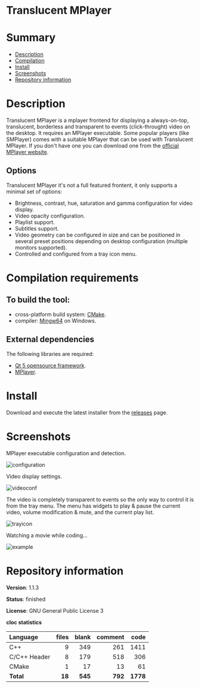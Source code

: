 Translucent MPlayer
===================

# Summary
- [Description](#description)
- [Compilation](#compilation-requirements)
- [Install](#install)
- [Screenshots](#screenshots)
- [Repository information](#repository-information)

# Description
Translucent MPlayer is a mplayer frontend for displaying a always-on-top, translucent, borderless and transparent to events (click-throught) video on the desktop. 
It requires an MPlayer executable. Some popular players (like SMPlayer) comes with a suitable MPlayer that can be used with Translucent MPlayer. If you don't have one
you can download one from the [official MPlayer website](http://www.mplayerhq.hu). 

## Options
Translucent MPlayer it's not a full featured frontent, it only supports a minimal set of options:
* Brightness, contrast, hue, saturation and gamma configuration for video display.
* Video opacity configuration. 
* Playlist support. 
* Subtitles support. 
* Video geometry can be configured in size and can be positioned in several preset positions depending on desktop configuration (multiple monitors supported).
* Controlled and configured from a tray icon menu. 

# Compilation requirements
## To build the tool:
* cross-platform build system: [CMake](http://www.cmake.org/cmake/resources/software.html).
* compiler: [Mingw64](http://sourceforge.net/projects/mingw-w64/) on Windows.

## External dependencies
The following libraries are required:
* [Qt 5 opensource framework](http://www.qt.io/).
* [MPlayer](http://www.mplayerhq.hu/).

# Install
Download and execute the latest installer from the [releases](https://github.com/FelixdelasPozas/TranslucentMPlayer/releases) page. 

# Screenshots
MPlayer executable configuration and detection.

![configuration](https://cloud.githubusercontent.com/assets/12167134/11912577/19d07d4a-a643-11e5-998c-95366e4cc673.jpg)

Video display settings. 

![videoconf](https://cloud.githubusercontent.com/assets/12167134/11912580/1a3d6626-a643-11e5-940e-6dc2b907a18c.jpg)

The video is completely transparent to events so the only way to control it is from the tray menu. The menu has widgets to play & pause the current video, volume modification & mute, and the current play list. 

![trayicon](https://cloud.githubusercontent.com/assets/12167134/11912579/19db2376-a643-11e5-9eea-7f5b928991f9.jpg)

Watching a movie while coding...

![example](https://cloud.githubusercontent.com/assets/12167134/11912578/19d569fe-a643-11e5-9a27-7e2f6e7ae9c2.jpg)

# Repository information

**Version**: 1.1.3

**Status**: finished

**License**: GNU General Public License 3

**cloc statistics**

| Language                     |files          |blank        |comment           |code  |
|:-----------------------------|--------------:|------------:|-----------------:|-----:|
| C++                          |   9           | 349         |   261            | 1411 |
| C/C++ Header                 |   8           | 179         |   518            |  306 |
| CMake                        |   1           |  17         |    13            |   61 |
| **Total**                    | **18**        | **545**     | **792**          | **1778** |
